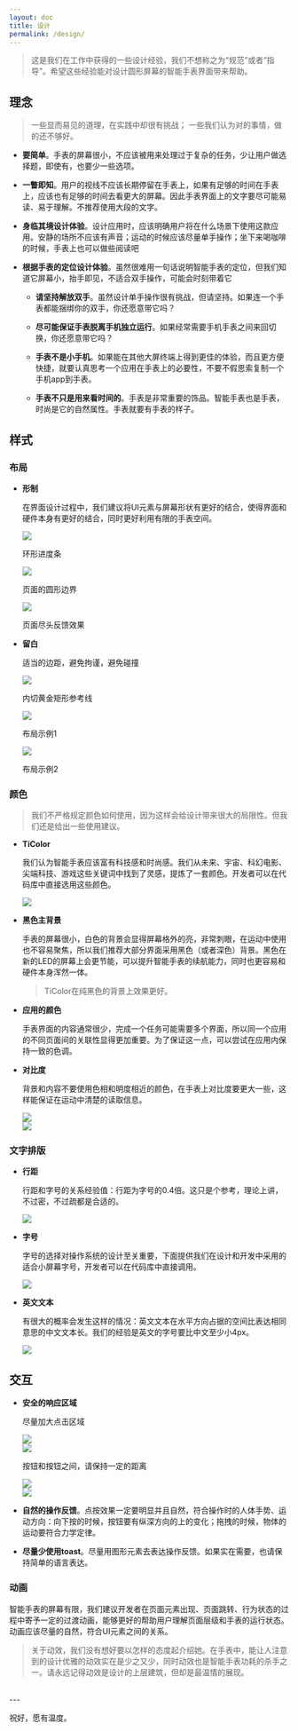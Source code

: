 ```yaml
---
layout: doc
title: 设计
permalink: /design/
---
```


> 这是我们在工作中获得的一些设计经验，我们不想称之为“规范”或者“指导”。希望这些经验能对设计圆形屏幕的智能手表界面带来帮助。

## 理念

> 一些显而易见的道理，在实践中却很有挑战；
> 一些我们认为对的事情，做的还不够好。

- **要简单**。手表的屏幕很小，不应该被用来处理过于复杂的任务，少让用户做选择题，即使有，也要少一些选项。

- **一瞥即知**。用户的视线不应该长期停留在手表上，如果有足够的时间在手表上，应该也有足够的时间去看更大的屏幕。因此手表界面上的文字要尽可能易读、易于理解。不推荐使用大段的文字。

- **身临其境设计体验**。设计应用时，应该明确用户将在什么场景下使用这款应用。安静的场所不应该有声音；运动的时候应该尽量单手操作；坐下来喝咖啡的时候，手表上也可以做些阅读吧

- **根据手表的定位设计体验**。虽然很难用一句话说明智能手表的定位，但我们知道它屏幕小，抬手即见，不适合双手操作，可能会时刻带着它

  - **请坚持解放双手**。虽然设计单手操作很有挑战，但请坚持。如果连一个手表都能捆绑你的双手，你还愿意带它吗？

  - **尽可能保证手表脱离手机独立运行**。如果经常需要手机手表之间来回切换，你还愿意带它吗？

  - **手表不是小手机**。如果能在其他大屏终端上得到更佳的体验，而且更方便快捷，就要认真思考一个应用在手表上的必要性，不要不假思索复制一个手机app到手表。

  - **手表不只是用来看时间的**。手表是非常重要的饰品。智能手表也是手表，时尚是它的自然属性。手表就要有手表的样子。

## 样式

### 布局

- **形制**

  在界面设计过程中，我们建议将UI元素与屏幕形状有更好的结合，使得界面和硬件本身有更好的结合，同时更好利用有限的手表空间。

  <div class="row">
  <div class="col-third" markdown="1">
  <img src="res/circle_progress_bar.png">
  <p>环形进度条</p>
  </div>
  <div class="col-third" markdown="1">
  <img src="res/page_boundary.png">
  <p>页面的圆形边界</p>
  </div>
  <div class="col-third" markdown="1">
  <img src="res/page_ending.png">
  <p>页面尽头反馈效果</p>
  </div>
  </div>



- **留白**

  适当的边距，避免拘谨，避免碰撞

  <div class="row">
  <div class="col-third" markdown="1">
  <img src="res/guideline.png">
  <p>内切黄金矩形参考线</p>
  </div>
  <div class="col-third" markdown="1">
  <img src="res/layout_example1.png">
  <p>布局示例1</p>
  </div>
  <div class="col-third" markdown="1">
  <img src="res/layout_example2.png">
  <p>布局示例2</p>
  </div>
  </div>



### 颜色

> 我们不严格规定颜色如何使用，因为这样会给设计带来很大的局限性。但我们还是给出一些使用建议。

- **TiColor**

  我们认为智能手表应该富有科技感和时尚感。我们从未来、宇宙、科幻电影、尖端科技、游戏这些关键词中找到了灵感，提炼了一套颜色。开发者可以在代码库中直接选用这些颜色。
  <div class="row">
  <div class="col-full">
  <img src="res/ticolor.png">
  </div>
  </div>

- **黑色主背景**

  手表的屏幕很小，白色的背景会显得屏幕格外的亮，非常刺眼，在运动中使用也不容易聚焦，所以我们推荐大部分界面采用黑色（或者深色）背景。黑色在新的LED的屏幕上会更节能，可以提升智能手表的续航能力，同时也更容易和硬件本身浑然一体。

  > TiColor在纯黑色的背景上效果更好。

- **应用的颜色**

  手表界面的内容通常很少，完成一个任务可能需要多个界面，所以同一个应用的不同页面间的关联性显得更加重要。为了保证这一点，可以尝试在应用内保持一致的色调。

- **对比度**

  背景和内容不要使用色相和明度相近的颜色，在手表上对比度要更大一些，这样能保证在运动中清楚的读取信息。

  <div class="row">
  <div class="col-half" markdown="1">
  <img src="res/contrast_wrong.png">
  </div>
  <div class="col-half" markdown="1">
  <img src="res/contrast_right.png">
  </div>
  </div>



### 文字排版

- **行距**

  <div class="row">
  <p class="col s12 m5">
  行距和字号的关系经验值：行距为字号的0.4倍。这只是个参考，理论上讲，不过密，不过疏都是合适的。
  </p>
  <img class="col s12 m5 push-m1" src="res/line_spacing.png">
  </div>


- **字号**

  字号的选择对操作系统的设计至关重要，下面提供我们在设计和开发中采用的适合小屏幕字号，开发者可以在代码库中直接调用。

  <div class="row">
  <div class="col-full">
  <img src="res/fontsize.png">
  </div>
  </div>

- **英文文本**

  <div class="row">
  <p class="col s12 m5">
  有很大的概率会发生这样的情况：英文文本在水平方向占据的空间比表达相同意思的中文文本长。我们的经验是英文的字号要比中文至少小4px。</p>
  <img class="col s12 m6 push-m1" src="res/enfontsize.png">
  </div>



## 交互

- **安全的响应区域**

  尽量加大点击区域

  <div class="row">
  <div class="col-half" markdown="1">
  <img src="res/responsezone_wrong.png">
  </div>
  <div class="col-half" markdown="1">
  <img src="res/responsezone_right.png">
  </div>
  </div>

  按钮和按钮之间，请保持一定的距离

  <div class="row">
  <div class="col-half" markdown="1">
  <img src="res/btnspacing_wrong.png">
  </div>
  <div class="col-half" markdown="1">
  <img src="res/btnspacing_right.png">
  </div>
  </div>

 <!-- 手表屏幕寸土寸金，巧妙运用空间 -->


- **自然的操作反馈**。点按效果一定要明显并且自然，符合操作时的人体手势、运动方向：向下按的时候，按钮要有纵深方向的上的变化；拖拽的时候，物体的运动要符合力学定律。

- **尽量少使用toast**。尽量用图形元素去表达操作反馈。如果实在需要，也请保持简单的语言表达。



### 动画

智能手表的屏幕有限，我们建议开发者在页面元素出现、页面跳转、行为状态的过程中寄予一定的过渡动画，能够更好的帮助用户理解页面层级和手表的运行状态。动画应该尽量的自然，符合UI元素之间的关系。

> 关于动效，我们没有想好要以怎样的态度起介绍她。在手表中，能让人注意到的设计优雅的动效实在是少之又少，同时动效也是智能手表功耗的杀手之一。请永远记得动效是设计的上层建筑，但却是最温情的展现。

<br>
---

祝好，愿有温度。
